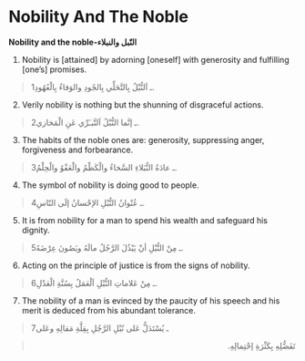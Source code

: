 Nobility And The Noble
======================

**Nobility and the noble-النّبل والنبلاء**

1. Nobility is [attained] by adorning [oneself] with generosity and
fulfilling [one’s] promises.

> 1ـ اَلنُّبْلُ بِالتَّحَلِّي بِالجُودِ والوَفاءُ بِالْعُهُودِ.

2. Verily nobility is nothing but the shunning of disgraceful actions.

> 2ـ إنَّما النُّبْلُ اَلتَّبـَرِّي عَنِ الْمَخازي.

3. The habits of the noble ones are: generosity, suppressing anger,
forgiveness and forbearance.

> 3ـ عادَةُ النُّبَلاءِ السَّخاءُ والْكَظْمُ والْعَفْوُ والْحِلْمُ.

4. The symbol of nobility is doing good to people.

> 4ـ عُنْوانُ النُّبْلِ الإحْسانُ إلَى النّاسِ.

5. It is from nobility for a man to spend his wealth and safeguard his
dignity.

> 5ـ مِنْ النُّبْلِ أنْ يَبْذُلَ الرَّجُلُ مالَهُ ويَصُونَ عِرْضَهُ.

6. Acting on the principle of justice is from the signs of nobility.

> 6ـ مِنْ عَلاماتِ النُّبْلِ اَلْعَمَلُ بِسُنَّةِ الْعَدْلِ.

7. The nobility of a man is evinced by the paucity of his speech and his
merit is deduced from his abundant tolerance.

> 7ـ يُسْتَدَلُّ عَلى نُبْلِ الرَّجُلِ بِقِلَّةِ مَقالِهِ وعَلى
<blockquote dir="rtl">
  <p>
تَفَضُّلِهِ بِكَثْرَةِ إحْتِمالِهِ.
  </p>
</blockquote>



